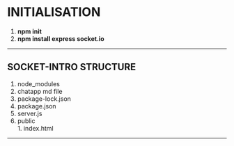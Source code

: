 

# INITIALISATION
    
  1. **npm init**
  2. **npm install express socket.io**
  
___

## SOCKET-INTRO STRUCTURE

   1. node_modules
   2. chatapp md file
   3. package-lock.json
   4. package.json
   5. server.js
   6. public  
              1. index.html
             
___



  
